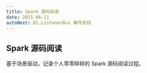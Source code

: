 ```yaml
---
title: Spark 源码阅读
date: 2021-06-11
autoNext: 01.ListenerBus 事件总线
---
```


## Spark 源码阅读

基于场景驱动，记录个人零零碎碎的 Spark 源码阅读过程。